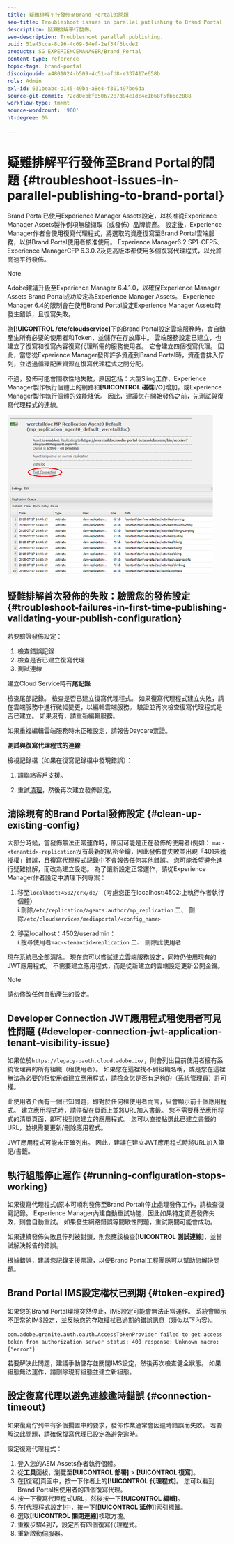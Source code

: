 ```yaml
---
title: 疑難排解平行發佈至Brand Portal的問題
seo-title: Troubleshoot issues in parallel publishing to Brand Portal
description: 疑難排解平行發佈。
seo-description: Troubleshoot parallel publishing.
uuid: 51e45cca-8c96-4c69-84ef-2ef34f3bcde2
products: SG_EXPERIENCEMANAGER/Brand_Portal
content-type: reference
topic-tags: brand-portal
discoiquuid: a4801024-b509-4c51-afd8-e337417e658b
role: Admin
exl-id: 631beabc-b145-49ba-a8e4-f301497be6da
source-git-commit: 72cd0ebbf05067287d94e1dc4e1b68f5fb6c2888
workflow-type: tm+mt
source-wordcount: '960'
ht-degree: 0%

---
```


# 疑難排解平行發佈至Brand Portal的問題 {#troubleshoot-issues-in-parallel-publishing-to-brand-portal}

Brand Portal已使用Experience Manager Assets設定，以核准從Experience Manager Assets製作例項無縫擷取（或發佈）品牌資產。 設定[後](../using/configure-aem-assets-with-brand-portal.md)，Experience Manager作者會使用復寫代理程式，將選取的資產復寫至Brand Portal雲端服務，以供Brand Portal使用者核准使用。 Experience Manager6.2 SP1-CFP5、Experience ManagerCFP 6.3.0.2及更高版本都使用多個復寫代理程式，以允許高速平行發佈。

>[!NOTE]
>
>Adobe建議升級至Experience Manager 6.4.1.0，以確保Experience Manager Assets Brand Portal成功設定為Experience Manager Assets。 Experience Manager 6.4的限制會在使用Brand Portal設定Experience Manager Assets時發生錯誤，且復寫失敗。

為&#x200B;**[!UICONTROL /etc/cloudservice]**&#x200B;下的Brand Portal設定雲端服務時，會自動產生所有必要的使用者和Token，並儲存在存放庫中。 雲端服務設定已建立，也建立了復寫和復寫內容復寫代理所需的服務使用者。 它會建立四個復寫代理。 因此，當您從Experience Manager發佈許多資產到Brand Portal時，資產會排入佇列，並透過循環配置資源在復寫代理程式之間分配。

不過，發佈可能會間歇性地失敗，原因包括：大型Sling工作、Experience Manager製作執行個體上的網路和&#x200B;**[!UICONTROL 磁碟I/O]**&#x200B;增加，或Experience Manager製作執行個體的效能降低。 因此，建議您在開始發佈之前，先測試與復寫代理程式的連線。

![](assets/test-connection.png)

## 疑難排解首次發佈的失敗：驗證您的發佈設定 {#troubleshoot-failures-in-first-time-publishing-validating-your-publish-configuration}

若要驗證發佈設定：

1. 檢查錯誤記錄
1. 檢查是否已建立復寫代理
1. 測試連線

建立Cloud Service時有&#x200B;**尾記錄**

檢查尾部記錄。 檢查是否已建立復寫代理程式。 如果復寫代理程式建立失敗，請在雲端服務中進行微幅變更，以編輯雲端服務。 驗證並再次檢查復寫代理程式是否已建立。 如果沒有，請重新編輯服務。

如果重複編輯雲端服務時未正確設定，請報告Daycare票證。

**測試與復寫代理程式的連線**

檢視記錄檔（如果在復寫記錄檔中發現錯誤）：

1. 請聯絡客戶支援。

1. 重試[清理](../using/troubleshoot-parallel-publishing.md#clean-up-existing-config)，然後再次建立發佈設定。

<!--
Comment Type: remark
Last Modified By: Mini Gulati (mgulati)
Last Modified Date: 2018-06-21T22:56:21.256-0400
<p>?? check and compare public key. At times public key is different</p>
<p>?? another thing to check in /useradmin</p>
-->

## 清除現有的Brand Portal發佈設定 {#clean-up-existing-config}

大部分時候，當發佈無法正常運作時，原因可能是正在發佈的使用者(例如： `mac-<tenantid>-replication`沒有最新的私密金鑰，因此發佈會失敗並出現「401未獲授權」錯誤，且復寫代理程式記錄中不會報告任何其他錯誤。 您可能希望避免進行疑難排解，而改為建立設定。 為了讓新設定正常運作，請從Experience Manager作者設定中清理下列專案：

1. 移至`localhost:4502/crx/de/` （考慮您正在localhost:4502:上執行作者執行個體）\
   i.刪除`/etc/replication/agents.author/mp_replication`
二、 刪除`/etc/cloudservices/mediaportal/<config_name>`

1. 移至localhost：4502/useradmin：\
   i.搜尋使用者`mac-<tenantid>replication`
二、 刪除此使用者

現在系統已全部清除。 現在您可以嘗試建立雲端服務設定，同時仍使用現有的JWT應用程式。 不需要建立應用程式，而是從新建立的雲端設定更新公開金鑰。

>[!NOTE]
>
>請勿修改任何自動產生的設定。


## Developer Connection JWT應用程式租使用者可見性問題 {#developer-connection-jwt-application-tenant-visibility-issue}

如果位於`https://legacy-oauth.cloud.adobe.io/`，則會列出目前使用者擁有系統管理員的所有組織（租使用者）。 如果您在這裡找不到組織名稱，或是您在這裡無法為必要的租使用者建立應用程式，請檢查您是否有足夠的（系統管理員）許可權。

此使用者介面有一個已知問題，即對於任何租使用者而言，只會顯示前十個應用程式。 建立應用程式時，請停留在頁面上並將URL加入書籤。 您不需要移至應用程式的清單頁面，即可找到您建立的應用程式。 您可以直接點選此已建立書籤的URL，並視需要更新/刪除應用程式。

JWT應用程式可能未正確列出。 因此，建議在建立JWT應用程式時將URL加入筆記/書籤。

## 執行組態停止運作 {#running-configuration-stops-working}

<!--
Comment Type: draft

<p>If the running configuration stops working, either of the following two possibilities
<g class="gr_ gr_15 gr-alert gr_gramm gr_inline_cards gr_run_anim Grammar multiReplace" data-gr-id="15" id="15" style="font-size: 12px;">
are
</g> there:</p>
<p>1.
<g class="gr_ gr_14 gr-alert gr_gramm gr_inline_cards gr_run_anim Grammar only-ins doubleReplace replaceWithoutSep" data-gr-id="14" id="14">
Connection
</g> has failed, or</p>
<p>2. Publish has failed with permission to dam-replication-service denied, while connection has passed </p>
<p>If the connection has failed [1], the
<g class="gr_ gr_10 gr-alert gr_spell gr_inline_cards gr_run_anim ContextualSpelling ins-del multiReplace" data-gr-id="10" id="10">
fail safe
</g> way to fix it is to <a href="../using/troubleshoot-parallel-publishing.md#main-pars-header-1664955658">clean up</a> the existing Brand Portal publish configuration and recreate a publish configuration. </p>
<p>However, if the
<g class="gr_ gr_18 gr-alert gr_spell gr_inline_cards gr_run_anim ContextualSpelling" data-gr-id="18" id="18">
publish
</g> has failed with
<g class="gr_ gr_16 gr-alert gr_gramm gr_inline_cards gr_run_anim Grammar only-ins doubleReplace replaceWithoutSep" data-gr-id="16" id="16">
permission
</g> denied to dam-replication-service, raise a support ticket.</p>
-->

如果復寫代理程式(原本可順利發佈至Brand Portal)停止處理發佈工作，請檢查復寫記錄。 Experience Manager內建自動重試功能，因此如果特定資產發佈失敗，則會自動重試。 如果發生網路錯誤等間歇性問題，重試期間可能會成功。

如果連續發佈失敗且佇列被封鎖，則您應該檢查&#x200B;**[!UICONTROL 測試連線]**，並嘗試解決報告的錯誤。

根據錯誤，建議您記錄支援票證，以便Brand Portal工程團隊可以幫助您解決問題。

## Brand Portal IMS設定權杖已到期 {#token-expired}

如果您的Brand Portal環境突然停止，IMS設定可能會無法正常運作。 系統會顯示不正常的IMS設定，並反映您的存取權杖已過期的錯誤訊息（類似以下內容）。

`com.adobe.granite.auth.oauth.AccessTokenProvider failed to get access token from authorization server status: 400 response: Unknown macro: {"error"}`

若要解決此問題，建議手動儲存並關閉IMS設定，然後再次檢查健全狀態。 如果組態無法運作，請刪除現有組態並建立新組態。


## 設定復寫代理以避免連線逾時錯誤 {#connection-timeout}

如果復寫佇列中有多個擱置中的要求，發佈作業通常會因逾時錯誤而失敗。 若要解決此問題，請確保復寫代理已設定為避免逾時。

設定復寫代理程式：

1. 登入您的AEM Assets作者執行個體。
1. 從&#x200B;**工具**&#x200B;面板，瀏覽至&#x200B;**[!UICONTROL 部署]** > **[!UICONTROL 復寫]**。
1. 在[復寫]頁面中，按一下作者上的&#x200B;**[!UICONTROL 代理程式]**。 您可以看到Brand Portal租使用者的四個復寫代理。
1. 按一下復寫代理程式URL，然後按一下&#x200B;**[!UICONTROL 編輯]**。
1. 在[代理程式設定]中，按一下[**[!UICONTROL 延伸]**]索引標籤。
1. 選取&#x200B;**[!UICONTROL 關閉連線]**&#x200B;核取方塊。
1. 重複步驟4到7，設定所有四個復寫代理程式。
1. 重新啟動伺服器。
